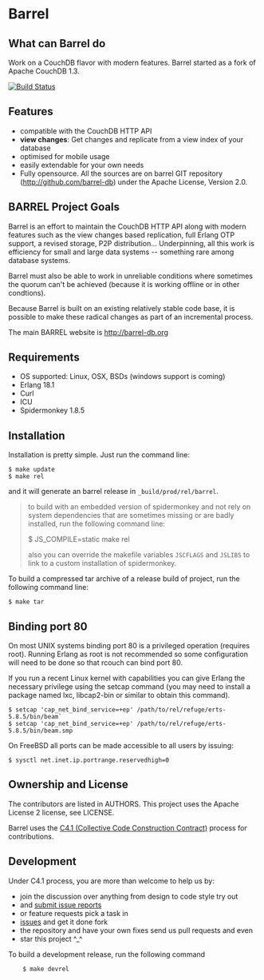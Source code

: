 # Barrel

## What can Barrel do

Work on a CouchDB flavor with modern features. Barrel started as a fork of
Apache CouchDB 1.3.


[![Build Status](https://travis-ci.org/barrel-db/barrel.svg?branch=master)](https://travis-ci.org/barrel-db/barrel)

## Features

- compatible with the CouchDB HTTP API
- **view changes**: Get changes and replicate from a view index of your database
- optimised for mobile usage
- easily extendable for your own needs
- Fully opensource. All the sources are on barrel GIT repository
  (http://github.com/barrel-db) under the Apache License, Version 2.0.


## BARREL Project Goals

Barrel is an effort to maintain the CouchDB HTTP API along with modern features
such as the view changes based replication, full Erlang OTP support, a revised
storage, P2P distribution... Underpinning, all this work is efficiency for
small and large data systems -- something rare among database systems.

Barrel must also be able to work in unreliable conditions where sometimes the
quorum can't be achieved (because it is working offline or in other
condtions).

Because Barrel is built on an existing relatively stable code base, it is
possible to make these radical changes as part of an incremental process.




The main BARREL website is http://barrel-db.org

## Requirements

- OS supported: Linux, OSX, BSDs (windows support is coming)
- Erlang 18.1
- Curl
- ICU
- Spidermonkey 1.8.5


## Installation

Installation is pretty simple. Just run the command line:

    $ make update
    $ make rel

and it will generate an barrel release in `_build/prod/rel/barrel`. 

> to build with an embedded version of spidermonkey and not rely on system dependencies that are sometimes missing or are badly installed, run the following command line:
>
>    $ JS_COMPILE=static make rel
>
> also you can override the makefile variables `JSCFLAGS` and `JSLIBS` to link to a custom installation of spidermonkey.


To build a compressed tar archive of a release build of project, run the
following command line:

    $ make tar

## Binding port 80

On most UNIX systems binding port 80 is a privileged operation (requires
root). Running Erlang as root is not recommended so some configuration
will need to be done so that rcouch can bind port 80.

If you run a recent Linux kernel with capabilities you can give Erlang
the necessary privilege using the setcap command (you may need to install a
package named lxc, libcap2-bin or similar to obtain this command).

    $ setcap 'cap_net_bind_service=+ep' /path/to/rel/refuge/erts-5.8.5/bin/beam`
    $ setcap 'cap_net_bind_service=+ep' /path/to/rel/refuge/erts-5.8.5/bin/beam.smp

On FreeBSD all ports can be made accessible to all users by issuing:

    $ sysctl net.inet.ip.portrange.reservedhigh=0


## Ownership and License

The contributors are listed in AUTHORS. This project uses the Apache License 2
license, see LICENSE.

Barrel uses the [C4.1 (Collective Code Construction
Contract)](http://rfc.zeromq.org/spec:22) process for contributions.

## Development

Under C4.1 process, you are more than welcome to help us by:

* join the discussion over anything from design to code style try out
* and [submit issue reports](https://github.com/barrel/barrel/issues/new)
* or feature requests pick a task in
* [issues](https://github.com/barrel/barrel/issues) and get it done fork
* the repository and have your own fixes send us pull requests and even
* star this project ^_^

To build a development release, run the following command

```
    $ make devrel
```
